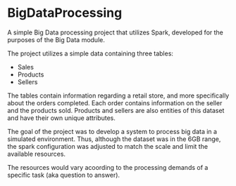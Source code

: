 # BigDataProcessing
A simple Big Data processing project that utilizes Spark, developed for the purposes of the Big Data module.

The project utilizes a simple data containing three tables:
- Sales
- Products
- Sellers

The tables contain information regarding a retail store, and more specifically about the orders completed.
Each order contains information on the seller and the products sold. Products and sellers are also entities
of this dataset and have their own unique attributes.

The goal of the project was to develop a system to process big data in a simulated environment.
Thus, although the dataset was in the 6GB range, the spark configuration was adjusted to match the scale
and limit the available resources.

The resources would vary acoording to the processing demands of a specific task (aka question to answer).